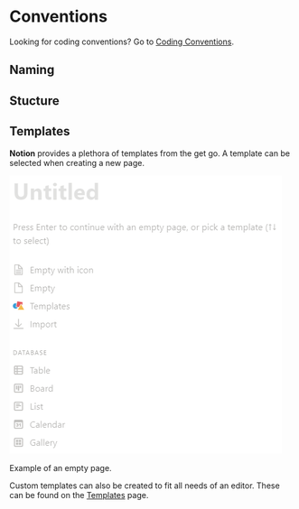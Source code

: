 # Conventions

Looking for coding conventions? Go to [Coding Conventions](../Knowledgebase%205ee4038f7f4c4b3fa848a1952734d546/JavaScript%20f17175cafdf84cf6a0cdba74d70cef61/Coding%20Conventions%20a9a901be51ab4cf29f0cb9ea120dbd62.md).

## Naming

## Stucture

## Templates

**Notion** provides a plethora of templates from the get go. A template can be selected when creating a new page.

![Conventions%20af51eb50eee54c2d80062e3ba77b53f0/Untitled.png](Conventions%20af51eb50eee54c2d80062e3ba77b53f0/Untitled.png)

Example of an empty page.

Custom templates can also be created to fit all needs of an editor. These can be found on the [Templates](Templates%200d3c9d48e9df431bb90a0faa0bc05bee.md) page.